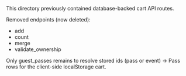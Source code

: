 This directory previously contained database-backed cart API routes.

Removed endpoints (now deleted):
- add
- count
- merge
- validate_ownership

Only guest_passes remains to resolve stored ids (pass or event) -> Pass rows for the client-side localStorage cart.

